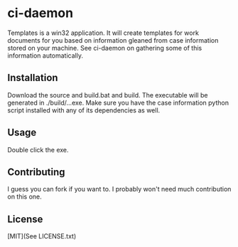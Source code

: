 # ci-daemon

Templates is a win32 application. It will create templates for work documents for you based on information gleaned from case information stored on your machine. See ci-daemon on gathering some of this information automatically. 

## Installation

Download the source and build.bat and build. The executable will be generated in ./build/...exe. Make sure you have the case information python script installed with any of its dependencies as well. 

## Usage

Double click the exe. 


## Contributing

I guess you can fork if you want to. I probably won't need much contribution on this one.

## License

[MIT](See LICENSE.txt)

